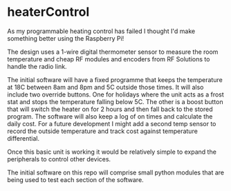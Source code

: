 heaterControl
=============

As my programmable heating control has failed I thought I'd make something better using the Raspberry Pi!

The design uses a 1-wire digital thermometer sensor to measure the room temperature and cheap RF modules
and encoders from RF Solutions to handle the radio link.

The initial software will have a fixed programme that keeps the temperature at 18C between 8am and 8pm
and 5C outside those times. It will also include two override buttons. One for holidays where the
unit acts as a frost stat and stops the temperature falling below 5C. The other is a boost button
that will switch the heater on for 2 hours and then fall back to the stored program.
The software will also keep a log of on times and calculate the daily cost.
For a future development I might add a second temp sensor to record the outside temperature and track cost against
temperature differential.

Once this basic unit is working it would be relatively simple to expand the peripherals to control other devices.

The initial software on this repo will comprise small python modules that are being used to test each section of the software.

